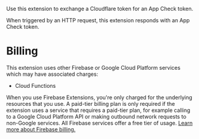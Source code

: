 <!-- 
This file provides your users an overview of your extension. All content is optional, but this is the recommended format. Your users will see the contents of this file when they run the `firebase ext:info` command.

Include any important functional details as well as a brief description for any additional setup required by the user (both pre- and post-installation).

Learn more about writing a PREINSTALL.md file in the docs:
https://firebase.google.com/docs/extensions/publishers/user-documentation#writing-preinstall
-->

Use this extension to exchange a Cloudflare token for an App Check token.

When triggered by an HTTP request, this extension responds with an App Check token.

<!-- We recommend keeping the following section to explain how billing for Firebase Extensions works -->
# Billing

This extension uses other Firebase or Google Cloud Platform services which may have associated charges:

<!-- List all products the extension interacts with -->
- Cloud Functions

When you use Firebase Extensions, you're only charged for the underlying resources that you use. A paid-tier billing plan is only required if the extension uses a service that requires a paid-tier plan, for example calling to a Google Cloud Platform API or making outbound network requests to non-Google services. All Firebase services offer a free tier of usage. [Learn more about Firebase billing.](https://firebase.google.com/pricing)
